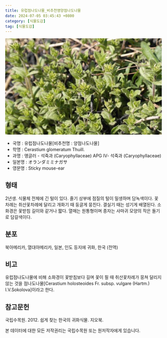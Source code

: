 ```yaml
---
title: 유럽점나도나물_비추천명양점나도나물
date: 2024-07-05 03:45:43 +0800
category: [식물도감]
tag: [식물도감]
---
```




![유럽점나도나물[비추천명 : 양점나도나물]](/assets/img/fileUpload/plants/basic/Caryophyllaceae/Cerastium/1594/1594_20160802142823567files_th2.jpg)
- 국명 : 유럽점나도나물[비추천명 : 양점나도나물]
- 학명 : Cerastium glomeratum Thuill.
- 과명 : 앵글러 - 석죽과 (Caryophyllaceae) APG Ⅳ- 석죽과 (Caryophyllaceae)
- 일본명 : オランダミミナガサ
- 영문명 : Sticky mouse-ear


## 형태
2년생. 식물체 전체에 긴 털이 있다. 줄기 상부에 점질의 털이 밀생하며 담녹색이다. 꽃차례는 취산꽃차례에 달리고 개화기 때 둥글게 뭉친다. 결실기 때는 성기게 배열된다. 소화경은 꽃받침 길이와 같거나 짧다. 열매는 원통형이며 종자는 사마귀 모양의 작은 돌기로 담갈색이다.
## 분포
북아메리카, 열대아메리카, 일본, 인도 등지에 귀화, 한국 (전역)
## 비고
유럽점나도나물에 비해 소화경이 꽃받침보다 길며 꽃이 필 때 취산꽃차례가 뭉쳐 달리지 않는 것을 점나도나물[Cerastium holosteoides Fr. subsp. vulgare (Hartm.) I.V.Sokolova]이라고 한다.
## 참고문헌
국립수목원. 2012. 쉽게 찾는 한국의 귀화식물. 지오북.






본 데이터에 대한 모든 저작권리는 국립수목원 또는 원저작자에게 있습니다.
